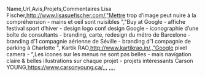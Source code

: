 ﻿Name,Url,Avis,Projets,Commentaires
Lisa Fischer,http://www.lisasuefischer.com/,"Mettre trop d’image peut nuire à la compréhension - mains et oeil sont nuisibles ","Buy at Google - affiche festival sport d’hiver - design logo conf design Google - iconographie d’une boîte de consultants - branding, carte, redesign du métro de Barcelone - branding d’1 compagnie aérienne de Séville - branding d’1 compagnie de parking à Charlotte ",
Kartik RAO,http://www.kartikrao.in/,,"Google pixel camera - ",Les icones sur les menus ne sont pas belles - mais navigation claire & belles illustrations sur chaque projet - projets intéressants
Carson YOUNG,https://www.carsonyoung.ca/,,,
,,,,